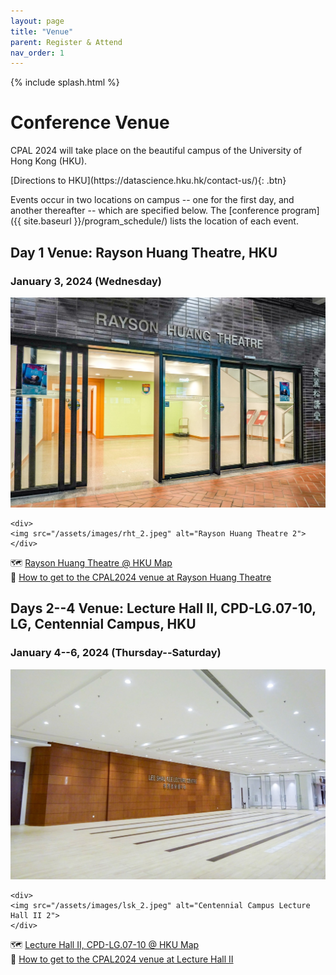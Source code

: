 ```yaml
---
layout: page
title: "Venue"
parent: Register & Attend
nav_order: 1
---
```


{% include splash.html %}

# Conference Venue

CPAL 2024 will take place on the beautiful campus of the University of Hong Kong (HKU).

<span class="fs-6">
[Directions to HKU](https://datascience.hku.hk/contact-us/){: .btn}
</span>

Events occur in two locations on campus -- one for the first day, and another thereafter -- which are specified below.
The [conference program]({{ site.baseurl }}/program_schedule/) lists the
location of each event.

## Day 1 Venue: Rayson Huang Theatre, HKU
### January 3, 2024 (Wednesday)

<div class="sponsor">
    <div>
    <img src="/assets/images/rht_1.jpeg" alt="Rayson Huang Theatre 1">
    </div>

    <div>
    <img src="/assets/images/rht_2.jpeg" alt="Rayson Huang Theatre 2">
    </div>
</div>

🗺️ [Rayson Huang Theatre @ HKU Map](http://www.maps.hku.hk/?type=Locations&id=46&lang=en&name=Rayson%20Huang%20Theatre) <br>
📍 [How to get to the CPAL2024 venue at Rayson Huang Theatre](https://datascience.hku.hk/content/uploads/2023/11/How-to-get-to-the-CPAL2024-venue-at-Rayson-Huang-Theatre-rs.pdf)



## Days 2--4 Venue: Lecture Hall II, CPD-LG.07-10, LG, Centennial Campus, HKU
### January 4--6, 2024 (Thursday--Saturday)

<div class="sponsor">
    <div>
    <img src="/assets/images/lsk_1.jpeg" alt="Centennial Campus Lecture Hall II 1">
    </div>

    <div>
    <img src="/assets/images/lsk_2.jpeg" alt="Centennial Campus Lecture Hall II 2">
    </div>
</div>

🗺️ [Lecture Hall II, CPD-LG.07-10 @ HKU Map](http://www.maps.hku.hk/?type=Locations&id=178&lang=en&name=Lee%20Shau%20Kee%20Lecture%20Centre) <br>
📍 [How to get to the CPAL2024 venue at Lecture Hall II](https://datascience.hku.hk/content/uploads/2023/11/How-to-get-to-the-CPAL2024-venue-at-Lecture-Hall-II-rs.pdf)


